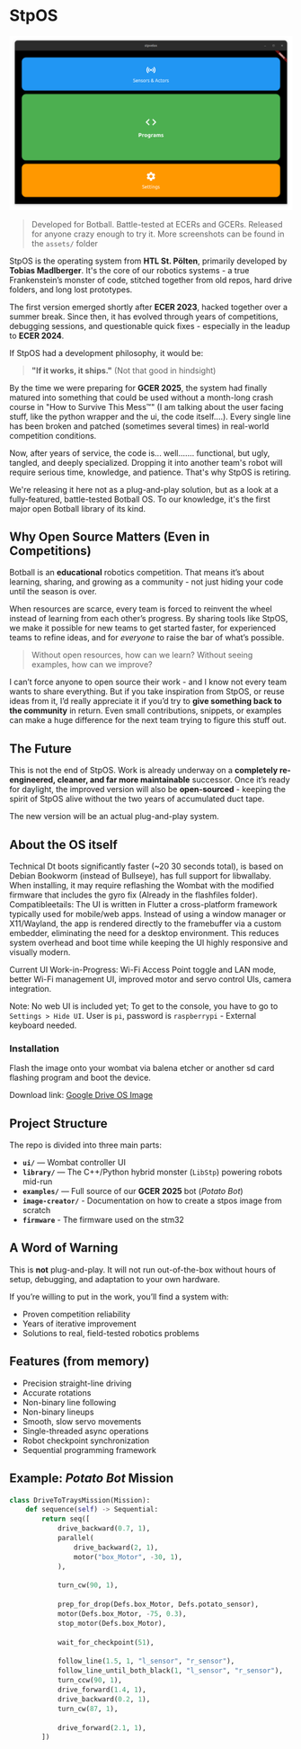 # StpOS

![StpOs Main Page](./assets/stpos-main.png)

> Developed for Botball. Battle-tested at ECERs and GCERs. Released for anyone crazy enough to try it.
> More screenshots can be found in the `assets/` folder

StpOS is the operating system from **HTL St. Pölten**, primarily developed by **Tobias Madlberger**.
It's the core of our robotics systems - a true Frankenstein’s monster of code, stitched together from old repos, hard drive folders, and long lost prototypes.

The first version emerged shortly after **ECER 2023**, hacked together over a summer break. Since then, it has evolved through years of competitions, debugging sessions, and questionable quick fixes - especially in the leadup to **ECER 2024**.

If StpOS had a development philosophy, it would be:

> **"If it works, it ships."** (Not that good in hindsight)

By the time we were preparing for **GCER 2025**, the system had finally matured into something that could be used without a month-long crash course in "How to Survive This Mess™" (I am talking about the user facing stuff, like the python wrapper and the ui, the code itself....). Every single line has been broken and patched (sometimes several times) in real-world competition conditions.

Now, after years of service, the code is... well....... functional, but ugly, tangled, and deeply specialized. Dropping it into another team's robot will require serious time, knowledge, and patience. That's why StpOS is retiring.

We're releasing it here not as a plug-and-play solution, but as a look at a fully-featured, battle-tested Botball OS.
To our knowledge, it's the first major open Botball library of its kind.

## Why Open Source Matters (Even in Competitions)

Botball is an **educational** robotics competition. That means it’s about learning, sharing, and growing as a community - not just hiding your code until the season is over.

When resources are scarce, every team is forced to reinvent the wheel instead of learning from each other’s progress. By sharing tools like StpOS, we make it possible for new teams to get started faster, for experienced teams to refine ideas, and for *everyone* to raise the bar of what’s possible.

> Without open resources, how can we learn?
> Without seeing examples, how can we improve?

I can’t force anyone to open source their work - and I know not every team wants to share everything.
But if you take inspiration from StpOS, or reuse ideas from it, I’d really appreciate it if you’d try to **give something back to the community** in return.
Even small contributions, snippets, or examples can make a huge difference for the next team trying to figure this stuff out.

## The Future

This is not the end of StpOS. Work is already underway on a **completely re-engineered, cleaner, and far more maintainable** successor.
Once it’s ready for daylight, the improved version will also be **open-sourced** - keeping the spirit of StpOS alive without the two years of accumulated duct tape.

The new version will be an actual plug-and-play system.

## About the OS itself

Technical Dt boots significantly faster (~20 30 seconds total), is based on Debian Bookworm (instead of Bullseye), has full support for libwallaby. When installing, it may require reflashing the Wombat with the modified firmware that includes the gyro fix (Already in the flashfiles folder). Compatibleetails: The UI is written in Flutter a cross-platform framework typically used for mobile/web apps. Instead of using a window manager or X11/Wayland, the app is rendered directly to the framebuffer via a custom embedder, eliminating the need for a desktop environment. This reduces system overhead and boot time while keeping the UI highly responsive and visually modern. 

Current UI Work-in-Progress: Wi-Fi Access Point toggle and LAN mode, better Wi-Fi management UI, improved motor and servo control UIs, camera integration.

Note: No web UI is included yet; To get to the console, you have to go to `Settings > Hide UI`. User is `pi`, password is `raspberrypi` - External keyboard needed.

### Installation

Flash the image onto your wombat via balena etcher or another sd card flashing program and boot the device.

Download link: [Google Drive OS Image](https://drive.google.com/file/d/1rmbLGlc6lTqmyeEW4bo3VWqcZ30lUt-8/view?usp=sharing)

## Project Structure

The repo is divided into three main parts:

* **`ui/`** — Wombat controller UI
* **`library/`** — The C++/Python hybrid monster (`LibStp`) powering robots mid-run
* **`examples/`** — Full source of our **GCER 2025** bot (*Potato Bot*)
* **`image-creator/`** - Documentation on how to create a stpos image from scratch
* **`firmware`** - The firmware used on the stm32

## A Word of Warning

This is **not** plug-and-play.
It will not run out-of-the-box without hours of setup, debugging, and adaptation to your own hardware.

If you’re willing to put in the work, you’ll find a system with:

* Proven competition reliability
* Years of iterative improvement
* Solutions to real, field-tested robotics problems

## Features (from memory)

* Precision straight-line driving
* Accurate rotations
* Non-binary line following
* Non-binary lineups
* Smooth, slow servo movements
* Single-threaded async operations
* Robot checkpoint synchronization
* Sequential programming framework

## Example: *Potato Bot* Mission

```python
class DriveToTraysMission(Mission):
    def sequence(self) -> Sequential:
        return seq([
            drive_backward(0.7, 1),
            parallel(
                drive_backward(2, 1),
                motor("box_Motor", -30, 1),
            ),

            turn_cw(90, 1),

            prep_for_drop(Defs.box_Motor, Defs.potato_sensor),
            motor(Defs.box_Motor, -75, 0.3),
            stop_motor(Defs.box_Motor),

            wait_for_checkpoint(51),

            follow_line(1.5, 1, "l_sensor", "r_sensor"),
            follow_line_until_both_black(1, "l_sensor", "r_sensor"),
            turn_ccw(90, 1),
            drive_forward(1.4, 1),
            drive_backward(0.2, 1),
            turn_cw(87, 1),

            drive_forward(2.1, 1),
        ])
```
